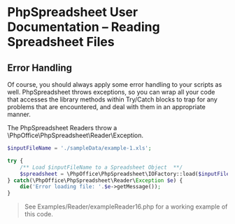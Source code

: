 # PhpSpreadsheet User Documentation – Reading Spreadsheet Files

## Error Handling

Of course, you should always apply some error handling to your scripts as well. PhpSpreadsheet throws exceptions, so you can wrap all your code that accesses the library methods within Try/Catch blocks to trap for any problems that are encountered, and deal with them in an appropriate manner.

The PhpSpreadsheet Readers throw a \PhpOffice\PhpSpreadsheet\Reader\Exception.

```php
$inputFileName = './sampleData/example-1.xls';

try {
    /** Load $inputFileName to a Spreadsheet Object  **/
    $spreadsheet = \PhpOffice\PhpSpreadsheet\IOFactory::load($inputFileName);
} catch(\PhpOffice\PhpSpreadsheet\Reader\Exception $e) {
    die('Error loading file: '.$e->getMessage());
}
```
 > See Examples/Reader/exampleReader16.php for a working example of this code.

